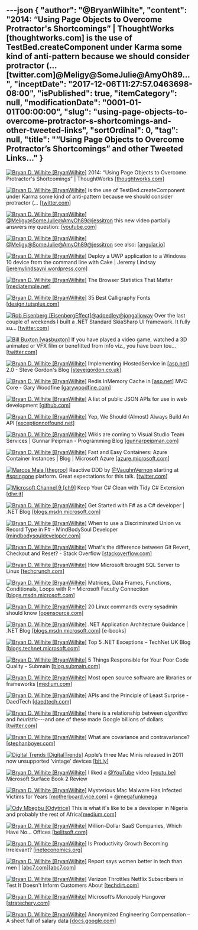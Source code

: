 ---json
{
  "author": "@BryanWilhite",
  "content": "2014: “Using Page Objects to Overcome Protractor's Shortcomings” | ThoughtWorks [thoughtworks.com] is the use of TestBed.createComponent under Karma some kind of anti-pattern because we should consider protractor (… [twitter.com]@Meligy@SomeJulie@AmyOh89...",
  "inceptDate": "2017-12-06T11:27:57.0463698-08:00",
  "isPublished": true,
  "itemCategory": null,
  "modificationDate": "0001-01-01T00:00:00",
  "slug": "using-page-objects-to-overcome-protractor-s-shortcomings-and-other-tweeted-links",
  "sortOrdinal": 0,
  "tag": null,
  "title": "“Using Page Objects to Overcome Protractor’s Shortcomings” and other Tweeted Links…"
}
---

[<img alt="Bryan D. Wilhite [BryanWilhite]" src="https://songhay.blob.core.windows.net/shared-social-twitter/BryanWilhite.jpeg">](http://t.co/UNdqV0Z1zz "Bryan D. Wilhite [BryanWilhite]") 2014: “Using Page Objects to Overcome Protractor's Shortcomings” | ThoughtWorks [[thoughtworks.com]](https://www.thoughtworks.com/insights/blog/using-page-objects-overcome-protractors-shortcomings)

[<img alt="Bryan D. Wilhite [BryanWilhite]" src="https://songhay.blob.core.windows.net/shared-social-twitter/BryanWilhite.jpeg">](http://t.co/UNdqV0Z1zz "Bryan D. Wilhite [BryanWilhite]") is the use of TestBed.createComponent under Karma some kind of anti-pattern because we should consider protractor (… [[twitter.com]](https://twitter.com/i/web/status/933446023254482944)

[<img alt="Bryan D. Wilhite [BryanWilhite]" src="https://songhay.blob.core.windows.net/shared-social-twitter/BryanWilhite.jpeg">](http://t.co/UNdqV0Z1zz "Bryan D. Wilhite [BryanWilhite]")[@Meligy](http://twitter.com/Meligy)[@SomeJulie](http://twitter.com/SomeJulie)[@AmyOh89](http://twitter.com/AmyOh89)[@jessitron](http://twitter.com/jessitron) this new video partially answers my question: [[youtube.com]](https://www.youtube.com/watch?v=BumgayeUC08)

[<img alt="Bryan D. Wilhite [BryanWilhite]" src="https://songhay.blob.core.windows.net/shared-social-twitter/BryanWilhite.jpeg">](http://t.co/UNdqV0Z1zz "Bryan D. Wilhite [BryanWilhite]")[@Meligy](http://twitter.com/Meligy)[@SomeJulie](http://twitter.com/SomeJulie)[@AmyOh89](http://twitter.com/AmyOh89)[@jessitron](http://twitter.com/jessitron) see also: [[angular.io]](https://angular.io/guide/testing#componentfixture-debugelement-and-querybycss)

[<img alt="Bryan D. Wilhite [BryanWilhite]" src="https://songhay.blob.core.windows.net/shared-social-twitter/BryanWilhite.jpeg">](http://t.co/UNdqV0Z1zz "Bryan D. Wilhite [BryanWilhite]") Deploy a UWP application to a Windows 10 device from the command line with Cake | Jeremy Lindsay [[jeremylindsayni.wordpress.com]](https://jeremylindsayni.wordpress.com/2017/07/24/deploy-a-uwp-application-to-a-windows-10-device-from-the-command-line-with-cake/)

[<img alt="Bryan D. Wilhite [BryanWilhite]" src="https://songhay.blob.core.windows.net/shared-social-twitter/BryanWilhite.jpeg">](http://t.co/UNdqV0Z1zz "Bryan D. Wilhite [BryanWilhite]") The Browser Statistics That Matter [[mediatemple.net]](http://mediatemple.net/blog/tips/browser-statistics-matter/)

[<img alt="Bryan D. Wilhite [BryanWilhite]" src="https://songhay.blob.core.windows.net/shared-social-twitter/BryanWilhite.jpeg">](http://t.co/UNdqV0Z1zz "Bryan D. Wilhite [BryanWilhite]") 35 Best Calligraphy Fonts [[design.tutsplus.com]](https://design.tutsplus.com/articles/best-calligraphy-fonts--cms-29140)

[<img alt="Rob Eisenberg [EisenbergEffect]" src="https://songhay.blob.core.windows.net/shared-social-twitter/EisenbergEffect.jpg">](https://t.co/VNokeFBcFy "Rob Eisenberg [EisenbergEffect]")[@adpedley](http://twitter.com/adpedley)[@jongalloway](http://twitter.com/jongalloway) Over the last couple of weekends I built a .NET Standard SkiaSharp UI framework. It fully su… [[twitter.com]](https://twitter.com/i/web/status/937688038641098752)

[<img alt="Bill Buxton [wasbuxton]" src="https://songhay.blob.core.windows.net/shared-social-twitter/wasbuxton.jpg">](http://t.co/GIaT5EqCkM "Bill Buxton [wasbuxton]") If you have played a video game, watched a 3D animated or VFX film or benefitted from info viz., you have been tou… [[twitter.com]](https://twitter.com/i/web/status/937679678193647616)

[<img alt="Bryan D. Wilhite [BryanWilhite]" src="https://songhay.blob.core.windows.net/shared-social-twitter/BryanWilhite.jpeg">](http://t.co/UNdqV0Z1zz "Bryan D. Wilhite [BryanWilhite]") Implementing IHostedService in [[asp.net]](http://ASP.NET) 2.0 - Steve Gordon's Blog [[stevejgordon.co.uk]](https://www.stevejgordon.co.uk/asp-net-core-2-ihostedservice)

[<img alt="Bryan D. Wilhite [BryanWilhite]" src="https://songhay.blob.core.windows.net/shared-social-twitter/BryanWilhite.jpeg">](http://t.co/UNdqV0Z1zz "Bryan D. Wilhite [BryanWilhite]") Redis InMemory Cache in [[asp.net]](http://ASP.net) MVC Core - Gary Woodfine [[garywoodfine.com]](https://garywoodfine.com/redis-inmemory-cache-asp-net-mvc-core/)

[<img alt="Bryan D. Wilhite [BryanWilhite]" src="https://songhay.blob.core.windows.net/shared-social-twitter/BryanWilhite.jpeg">](http://t.co/UNdqV0Z1zz "Bryan D. Wilhite [BryanWilhite]") A list of public JSON APIs for use in web development [[github.com]](https://github.com/toddmotto/public-apis)

[<img alt="Bryan D. Wilhite [BryanWilhite]" src="https://songhay.blob.core.windows.net/shared-social-twitter/BryanWilhite.jpeg">](http://t.co/UNdqV0Z1zz "Bryan D. Wilhite [BryanWilhite]") Yep, We Should (Almost) Always Build An API [[exceptionnotfound.net]](https://www.exceptionnotfound.net/yep-we-should-almost-always-build-an-api/)

[<img alt="Bryan D. Wilhite [BryanWilhite]" src="https://songhay.blob.core.windows.net/shared-social-twitter/BryanWilhite.jpeg">](http://t.co/UNdqV0Z1zz "Bryan D. Wilhite [BryanWilhite]") Wikis are coming to Visual Studio Team Services | Gunnar Peipman - Programming Blog [[gunnarpeipman.com]](http://gunnarpeipman.com/2017/07/vsts-wiki/)

[<img alt="Bryan D. Wilhite [BryanWilhite]" src="https://songhay.blob.core.windows.net/shared-social-twitter/BryanWilhite.jpeg">](http://t.co/UNdqV0Z1zz "Bryan D. Wilhite [BryanWilhite]") Fast and Easy Containers: Azure Container Instances | Blog | Microsoft Azure [[azure.microsoft.com]](https://azure.microsoft.com/en-us/blog/announcing-azure-container-instances/)

[<img alt="Marcos Maia [thegroo]" src="https://songhay.blob.core.windows.net/shared-social-twitter/thegroo.jpg">](https://t.co/NTwj1KwP7N "Marcos Maia [thegroo]") Reactive DDD by [@VaughnVernon](http://twitter.com/VaughnVernon) starting at [#springone](http://twitter.com/search?q=%23springone) platform. Great expectations for this talk. [[twitter.com]](https://twitter.com/thegroo/status/938203577566117888/photo/1)

[<img alt="Microsoft Channel 9 [ch9]" src="https://songhay.blob.core.windows.net/shared-social-twitter/ch9.png">](http://t.co/azjEhFytrz "Microsoft Channel 9 [ch9]") Keep Your C# Clean with Tidy C# Extension [[dlvr.it]](http://dlvr.it/Q4GyMr)

[<img alt="Bryan D. Wilhite [BryanWilhite]" src="https://songhay.blob.core.windows.net/shared-social-twitter/BryanWilhite.jpeg">](http://t.co/UNdqV0Z1zz "Bryan D. Wilhite [BryanWilhite]") Get Started with F# as a C# developer | .NET Blog [[blogs.msdn.microsoft.com]](https://blogs.msdn.microsoft.com/dotnet/2017/07/24/get-started-with-f-as-a-c-developer/)

[<img alt="Bryan D. Wilhite [BryanWilhite]" src="https://songhay.blob.core.windows.net/shared-social-twitter/BryanWilhite.jpeg">](http://t.co/UNdqV0Z1zz "Bryan D. Wilhite [BryanWilhite]") When to use a Discriminated Union vs Record Type in F# - MindBodySoul Developer [[mindbodysouldeveloper.com]](http://www.mindbodysouldeveloper.com/2017/07/17/when-to-use-a-discriminated-union-vs-record-type-in-f-sharp/)

[<img alt="Bryan D. Wilhite [BryanWilhite]" src="https://songhay.blob.core.windows.net/shared-social-twitter/BryanWilhite.jpeg">](http://t.co/UNdqV0Z1zz "Bryan D. Wilhite [BryanWilhite]") What's the difference between Git Revert, Checkout and Reset? - Stack Overflow [[stackoverflow.com]](https://stackoverflow.com/questions/8358035/whats-the-difference-between-git-revert-checkout-and-reset)

[<img alt="Bryan D. Wilhite [BryanWilhite]" src="https://songhay.blob.core.windows.net/shared-social-twitter/BryanWilhite.jpeg">](http://t.co/UNdqV0Z1zz "Bryan D. Wilhite [BryanWilhite]") How Microsoft brought SQL Server to Linux [[techcrunch.com]](https://techcrunch.com/2017/07/17/how-microsoft-brought-sql-server-to-linux/)

[<img alt="Bryan D. Wilhite [BryanWilhite]" src="https://songhay.blob.core.windows.net/shared-social-twitter/BryanWilhite.jpeg">](http://t.co/UNdqV0Z1zz "Bryan D. Wilhite [BryanWilhite]") Matrices, Data Frames, Functions, Conditionals, Loops with R – Microsoft Faculty Connection [[blogs.msdn.microsoft.com]](https://blogs.msdn.microsoft.com/uk_faculty_connection/2017/07/25/matrices-data-frames-functions-conditionals-loops-with-r/)

[<img alt="Bryan D. Wilhite [BryanWilhite]" src="https://songhay.blob.core.windows.net/shared-social-twitter/BryanWilhite.jpeg">](http://t.co/UNdqV0Z1zz "Bryan D. Wilhite [BryanWilhite]") 20 Linux commands every sysadmin should know [[opensource.com]](https://opensource.com/article/17/7/20-sysadmin-commands)

[<img alt="Bryan D. Wilhite [BryanWilhite]" src="https://songhay.blob.core.windows.net/shared-social-twitter/BryanWilhite.jpeg">](http://t.co/UNdqV0Z1zz "Bryan D. Wilhite [BryanWilhite]") .NET Application Architecture Guidance | .NET Blog [[blogs.msdn.microsoft.com]](https://blogs.msdn.microsoft.com/dotnet/2017/07/26/the-new-net-application-architecture-guidance/) [e-books] 

[<img alt="Bryan D. Wilhite [BryanWilhite]" src="https://songhay.blob.core.windows.net/shared-social-twitter/BryanWilhite.jpeg">](http://t.co/UNdqV0Z1zz "Bryan D. Wilhite [BryanWilhite]") Top 5 .NET Exceptions – TechNet UK Blog [[blogs.technet.microsoft.com]](https://blogs.technet.microsoft.com/uktechnet/2017/07/25/top-5-net-exceptions/)

[<img alt="Bryan D. Wilhite [BryanWilhite]" src="https://songhay.blob.core.windows.net/shared-social-twitter/BryanWilhite.jpeg">](http://t.co/UNdqV0Z1zz "Bryan D. Wilhite [BryanWilhite]") 5 Things Responsible for Your Poor Code Quality - Submain [[blog.submain.com]](http://blog.submain.com/5-things-responsible-poor-code-quality/)

[<img alt="Bryan D. Wilhite [BryanWilhite]" src="https://songhay.blob.core.windows.net/shared-social-twitter/BryanWilhite.jpeg">](http://t.co/UNdqV0Z1zz "Bryan D. Wilhite [BryanWilhite]") Most open source software are libraries or frameworks [[medium.com]](https://medium.com/@aserg.ufmg/most-popular-application-domains-on-github-4af418b77a5e)

[<img alt="Bryan D. Wilhite [BryanWilhite]" src="https://songhay.blob.core.windows.net/shared-social-twitter/BryanWilhite.jpeg">](http://t.co/UNdqV0Z1zz "Bryan D. Wilhite [BryanWilhite]") APIs and the Principle of Least Surprise - DaedTech [[daedtech.com]](https://www.daedtech.com/apis-principle-least-surprise/)

[<img alt="Bryan D. Wilhite [BryanWilhite]" src="https://songhay.blob.core.windows.net/shared-social-twitter/BryanWilhite.jpeg">](http://t.co/UNdqV0Z1zz "Bryan D. Wilhite [BryanWilhite]") there is a relationship between *algorithm* and *heuristic*---and one of these made Google billions of dollars [[twitter.com]](https://twitter.com/BryanWilhite/status/932317107806617600/photo/1)

[<img alt="Bryan D. Wilhite [BryanWilhite]" src="https://songhay.blob.core.windows.net/shared-social-twitter/BryanWilhite.jpeg">](http://t.co/UNdqV0Z1zz "Bryan D. Wilhite [BryanWilhite]") What are covariance and contravariance? [[stephanboyer.com]](https://www.stephanboyer.com/post/132/what-are-covariance-and-contravariance)

[<img alt="Digital Trends [DigitalTrends]" src="https://songhay.blob.core.windows.net/shared-social-twitter/DigitalTrends.jpg">](https://t.co/wxxwesnWkd "Digital Trends [DigitalTrends]") Apple’s three Mac Minis released in 2011 now unsupported ‘vintage’ devices [[bit.ly]](http://bit.ly/2iThzp0)

[<img alt="Bryan D. Wilhite [BryanWilhite]" src="https://songhay.blob.core.windows.net/shared-social-twitter/BryanWilhite.jpeg">](http://t.co/UNdqV0Z1zz "Bryan D. Wilhite [BryanWilhite]") I liked a [@YouTube](http://twitter.com/YouTube) video [[youtu.be]](http://youtu.be/uI23RItDDDg?a) Microsoft Surface Book 2 Review 

[<img alt="Bryan D. Wilhite [BryanWilhite]" src="https://songhay.blob.core.windows.net/shared-social-twitter/BryanWilhite.jpeg">](http://t.co/UNdqV0Z1zz "Bryan D. Wilhite [BryanWilhite]") Mysterious Mac Malware Has Infected Victims for Years [[motherboard.vice.com]](https://motherboard.vice.com/en_us/article/zmv79w/mysterious-mac-malware-has-infected-hundreds-of-victims-for-years) » [@megafunkmega](http://twitter.com/megafunkmega)

[<img alt="Ody Mbegbu [Odytrice]" src="https://songhay.blob.core.windows.net/shared-social-twitter/Odytrice.jpg">](https://t.co/8wuRpLOaxa "Ody Mbegbu [Odytrice]") This is what it's like to be a developer in Nigeria and probably the rest of Africa[[medium.com]](https://medium.com/timigod/a-rant-about-productivity-937de305ff3d)

[<img alt="Bryan D. Wilhite [BryanWilhite]" src="https://songhay.blob.core.windows.net/shared-social-twitter/BryanWilhite.jpeg">](http://t.co/UNdqV0Z1zz "Bryan D. Wilhite [BryanWilhite]") Million-Dollar SaaS Companies, Which Have No… Offices [[belitsoft.com]](https://belitsoft.com/dedicated-developers-hire-dedicated-team/top-saas-remote-companies)

[<img alt="Bryan D. Wilhite [BryanWilhite]" src="https://songhay.blob.core.windows.net/shared-social-twitter/BryanWilhite.jpeg">](http://t.co/UNdqV0Z1zz "Bryan D. Wilhite [BryanWilhite]") Is Productivity Growth Becoming Irrelevant? [[ineteconomics.org]](https://www.ineteconomics.org/perspectives/blog/is-productivity-growth-becoming-irrelevant)

[<img alt="Bryan D. Wilhite [BryanWilhite]" src="https://songhay.blob.core.windows.net/shared-social-twitter/BryanWilhite.jpeg">](http://t.co/UNdqV0Z1zz "Bryan D. Wilhite [BryanWilhite]") Report says women better in tech than men | [[abc7.com]](http://abc7.com)[[abc7.com]](http://abc7.com/technology/report-says-women-better-in-tech-than-men/2674018/)

[<img alt="Bryan D. Wilhite [BryanWilhite]" src="https://songhay.blob.core.windows.net/shared-social-twitter/BryanWilhite.jpeg">](http://t.co/UNdqV0Z1zz "Bryan D. Wilhite [BryanWilhite]") Verizon Throttles Netflix Subscribers in Test It Doesn't Inform Customers About [[techdirt.com]](https://www.techdirt.com/blog/netneutrality/articles/20170722/03252237838/verizon-throttles-netflix-subscribers-test-it-doesnt-inform-customers-about.shtml)

[<img alt="Bryan D. Wilhite [BryanWilhite]" src="https://songhay.blob.core.windows.net/shared-social-twitter/BryanWilhite.jpeg">](http://t.co/UNdqV0Z1zz "Bryan D. Wilhite [BryanWilhite]") Microsoft’s Monopoly Hangover [[stratechery.com]](https://stratechery.com/2017/microsofts-monopoly-hangover/?utm_source=feedly&utm_medium=webfeeds)

[<img alt="Bryan D. Wilhite [BryanWilhite]" src="https://songhay.blob.core.windows.net/shared-social-twitter/BryanWilhite.jpeg">](http://t.co/UNdqV0Z1zz "Bryan D. Wilhite [BryanWilhite]") Anonymized Engineering Compensation – A sheet full of salary data [[docs.google.com]](https://docs.google.com/spreadsheets/d/1JR4KrVH1dygniLiLFAMTvdSp5gGLVKKkOxBYiPQagvE)
